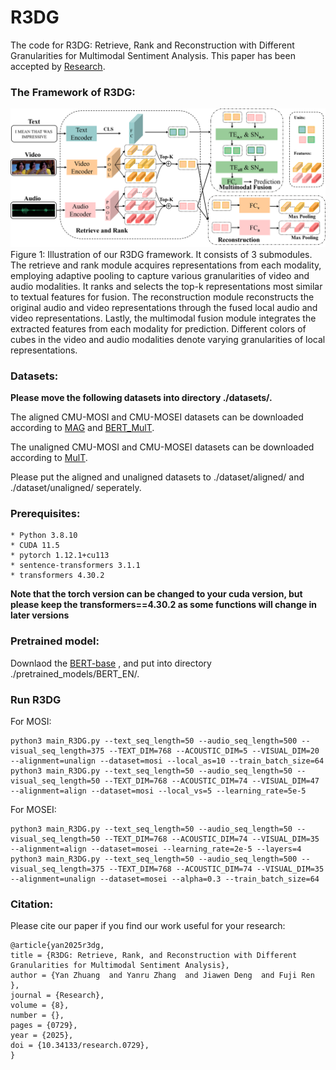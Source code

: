 # R3DG
The code for R3DG: Retrieve, Rank and Reconstruction with Different Granularities for Multimodal Sentiment Analysis. This paper has been accepted by [Research](https://spj.science.org/doi/10.34133/research.0729). 
### The Framework of R3DG:
![image](https://github.com/YetZzzzzz/R3DG/blob/main/framework.png)
Figure 1:  Illustration of our R3DG framework. It consists of 3 submodules. The retrieve and rank module acquires representations from each modality, employing adaptive pooling to capture various granularities of video and audio modalities. It ranks and selects the top-k representations most similar to textual features for fusion. The reconstruction module reconstructs the original audio and video representations through the fused local audio and video representations. Lastly, the multimodal fusion module integrates the extracted features from each modality for prediction. Different colors of cubes in the video and audio modalities denote varying granularities of local representations.


### Datasets:
**Please move the following datasets into directory ./datasets/.**

The aligned CMU-MOSI and CMU-MOSEI datasets can be downloaded according to [MAG](https://github.com/WasifurRahman/BERT_multimodal_transformer) and [BERT_MulT](https://github.com/WasifurRahman/BERT_multimodal_transformer/blob/master/datasets/download_datasets.sh). 

The unaligned CMU-MOSI and CMU-MOSEI datasets can be downloaded according to [MulT](https://github.com/yaohungt/Multimodal-Transformer/tree/master).

Please put the aligned and unaligned datasets to ./dataset/aligned/ and ./dataset/unaligned/ seperately.

### Prerequisites:
```
* Python 3.8.10
* CUDA 11.5
* pytorch 1.12.1+cu113
* sentence-transformers 3.1.1
* transformers 4.30.2
```
**Note that the torch version can be changed to your cuda version, but please keep the transformers==4.30.2 as some functions will change in later versions**

### Pretrained model:
Downlaod the [BERT-base](https://huggingface.co/google-bert/bert-base-uncased/tree/main) , and put into directory ./pretrained_models/BERT_EN/.

### Run R3DG
For MOSI: 
```
python3 main_R3DG.py --text_seq_length=50 --audio_seq_length=500 --visual_seq_length=375 --TEXT_DIM=768 --ACOUSTIC_DIM=5 --VISUAL_DIM=20 --alignment=unalign --dataset=mosi --local_as=10 --train_batch_size=64
python3 main_R3DG.py --text_seq_length=50 --audio_seq_length=50 --visual_seq_length=50 --TEXT_DIM=768 --ACOUSTIC_DIM=74 --VISUAL_DIM=47 --alignment=align --dataset=mosi --local_vs=5 --learning_rate=5e-5
```
For MOSEI: 
```
python3 main_R3DG.py --text_seq_length=50 --audio_seq_length=50 --visual_seq_length=50 --TEXT_DIM=768 --ACOUSTIC_DIM=74 --VISUAL_DIM=35 --alignment=align --dataset=mosei --learning_rate=2e-5 --layers=4
python3 main_R3DG.py --text_seq_length=50 --audio_seq_length=500 --visual_seq_length=375 --TEXT_DIM=768 --ACOUSTIC_DIM=74 --VISUAL_DIM=35 --alignment=unalign --dataset=mosei --alpha=0.3 --train_batch_size=64
```

### Citation:
Please cite our paper if you find our work useful for your research:
```
@article{yan2025r3dg,
title = {R3DG: Retrieve, Rank, and Reconstruction with Different Granularities for Multimodal Sentiment Analysis},
author = {Yan Zhuang  and Yanru Zhang  and Jiawen Deng  and Fuji Ren },
journal = {Research},
volume = {8},
number = {},
pages = {0729},
year = {2025},
doi = {10.34133/research.0729},
}
```



